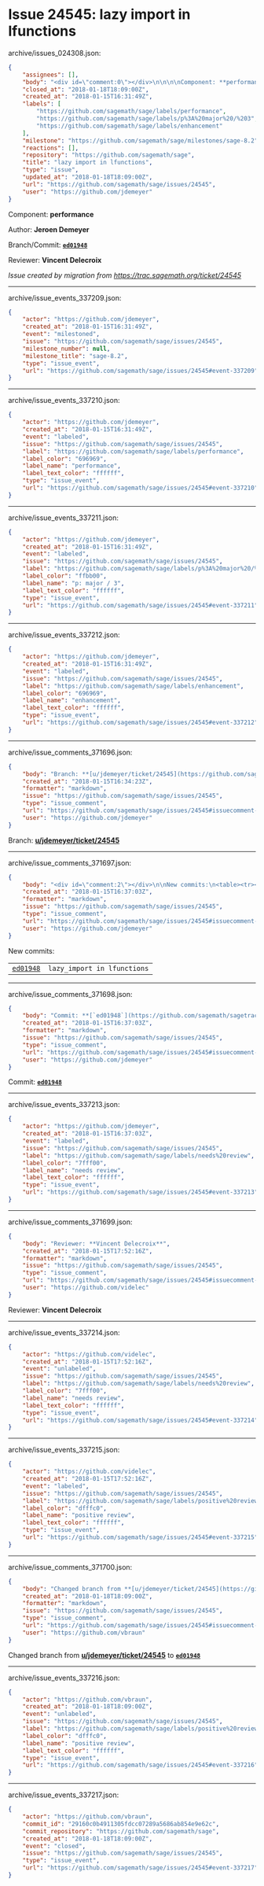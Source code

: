 # Issue 24545: lazy import in lfunctions

archive/issues_024308.json:
```json
{
    "assignees": [],
    "body": "<div id=\"comment:0\"></div>\n\n\n\nComponent: **performance**\n\nAuthor: **Jeroen Demeyer**\n\nBranch/Commit: **[`ed01948`](https://github.com/sagemath/sagetrac-mirror/commit/ed0194852aa8925e32b31d83b8ec4d34441f121c)**\n\nReviewer: **Vincent Delecroix**\n\n_Issue created by migration from https://trac.sagemath.org/ticket/24545_\n\n",
    "closed_at": "2018-01-18T18:09:00Z",
    "created_at": "2018-01-15T16:31:49Z",
    "labels": [
        "https://github.com/sagemath/sage/labels/performance",
        "https://github.com/sagemath/sage/labels/p%3A%20major%20/%203",
        "https://github.com/sagemath/sage/labels/enhancement"
    ],
    "milestone": "https://github.com/sagemath/sage/milestones/sage-8.2",
    "reactions": [],
    "repository": "https://github.com/sagemath/sage",
    "title": "lazy import in lfunctions",
    "type": "issue",
    "updated_at": "2018-01-18T18:09:00Z",
    "url": "https://github.com/sagemath/sage/issues/24545",
    "user": "https://github.com/jdemeyer"
}
```
<div id="comment:0"></div>



Component: **performance**

Author: **Jeroen Demeyer**

Branch/Commit: **[`ed01948`](https://github.com/sagemath/sagetrac-mirror/commit/ed0194852aa8925e32b31d83b8ec4d34441f121c)**

Reviewer: **Vincent Delecroix**

_Issue created by migration from https://trac.sagemath.org/ticket/24545_





---

archive/issue_events_337209.json:
```json
{
    "actor": "https://github.com/jdemeyer",
    "created_at": "2018-01-15T16:31:49Z",
    "event": "milestoned",
    "issue": "https://github.com/sagemath/sage/issues/24545",
    "milestone_number": null,
    "milestone_title": "sage-8.2",
    "type": "issue_event",
    "url": "https://github.com/sagemath/sage/issues/24545#event-337209"
}
```



---

archive/issue_events_337210.json:
```json
{
    "actor": "https://github.com/jdemeyer",
    "created_at": "2018-01-15T16:31:49Z",
    "event": "labeled",
    "issue": "https://github.com/sagemath/sage/issues/24545",
    "label": "https://github.com/sagemath/sage/labels/performance",
    "label_color": "696969",
    "label_name": "performance",
    "label_text_color": "ffffff",
    "type": "issue_event",
    "url": "https://github.com/sagemath/sage/issues/24545#event-337210"
}
```



---

archive/issue_events_337211.json:
```json
{
    "actor": "https://github.com/jdemeyer",
    "created_at": "2018-01-15T16:31:49Z",
    "event": "labeled",
    "issue": "https://github.com/sagemath/sage/issues/24545",
    "label": "https://github.com/sagemath/sage/labels/p%3A%20major%20/%203",
    "label_color": "ffbb00",
    "label_name": "p: major / 3",
    "label_text_color": "ffffff",
    "type": "issue_event",
    "url": "https://github.com/sagemath/sage/issues/24545#event-337211"
}
```



---

archive/issue_events_337212.json:
```json
{
    "actor": "https://github.com/jdemeyer",
    "created_at": "2018-01-15T16:31:49Z",
    "event": "labeled",
    "issue": "https://github.com/sagemath/sage/issues/24545",
    "label": "https://github.com/sagemath/sage/labels/enhancement",
    "label_color": "696969",
    "label_name": "enhancement",
    "label_text_color": "ffffff",
    "type": "issue_event",
    "url": "https://github.com/sagemath/sage/issues/24545#event-337212"
}
```



---

archive/issue_comments_371696.json:
```json
{
    "body": "Branch: **[u/jdemeyer/ticket/24545](https://github.com/sagemath/sagetrac-mirror/tree/u/jdemeyer/ticket/24545)**",
    "created_at": "2018-01-15T16:34:23Z",
    "formatter": "markdown",
    "issue": "https://github.com/sagemath/sage/issues/24545",
    "type": "issue_comment",
    "url": "https://github.com/sagemath/sage/issues/24545#issuecomment-371696",
    "user": "https://github.com/jdemeyer"
}
```

Branch: **[u/jdemeyer/ticket/24545](https://github.com/sagemath/sagetrac-mirror/tree/u/jdemeyer/ticket/24545)**



---

archive/issue_comments_371697.json:
```json
{
    "body": "<div id=\"comment:2\"></div>\n\nNew commits:\n<table><tr><td><a href=\"https://github.com/sagemath/sagetrac-mirror/commit/ed0194852aa8925e32b31d83b8ec4d34441f121c\"><code>ed01948</code></a></td><td><code>lazy_import in lfunctions</code></td></tr></table>\n",
    "created_at": "2018-01-15T16:37:03Z",
    "formatter": "markdown",
    "issue": "https://github.com/sagemath/sage/issues/24545",
    "type": "issue_comment",
    "url": "https://github.com/sagemath/sage/issues/24545#issuecomment-371697",
    "user": "https://github.com/jdemeyer"
}
```

<div id="comment:2"></div>

New commits:
<table><tr><td><a href="https://github.com/sagemath/sagetrac-mirror/commit/ed0194852aa8925e32b31d83b8ec4d34441f121c"><code>ed01948</code></a></td><td><code>lazy_import in lfunctions</code></td></tr></table>




---

archive/issue_comments_371698.json:
```json
{
    "body": "Commit: **[`ed01948`](https://github.com/sagemath/sagetrac-mirror/commit/ed0194852aa8925e32b31d83b8ec4d34441f121c)**",
    "created_at": "2018-01-15T16:37:03Z",
    "formatter": "markdown",
    "issue": "https://github.com/sagemath/sage/issues/24545",
    "type": "issue_comment",
    "url": "https://github.com/sagemath/sage/issues/24545#issuecomment-371698",
    "user": "https://github.com/jdemeyer"
}
```

Commit: **[`ed01948`](https://github.com/sagemath/sagetrac-mirror/commit/ed0194852aa8925e32b31d83b8ec4d34441f121c)**



---

archive/issue_events_337213.json:
```json
{
    "actor": "https://github.com/jdemeyer",
    "created_at": "2018-01-15T16:37:03Z",
    "event": "labeled",
    "issue": "https://github.com/sagemath/sage/issues/24545",
    "label": "https://github.com/sagemath/sage/labels/needs%20review",
    "label_color": "7fff00",
    "label_name": "needs review",
    "label_text_color": "ffffff",
    "type": "issue_event",
    "url": "https://github.com/sagemath/sage/issues/24545#event-337213"
}
```



---

archive/issue_comments_371699.json:
```json
{
    "body": "Reviewer: **Vincent Delecroix**",
    "created_at": "2018-01-15T17:52:16Z",
    "formatter": "markdown",
    "issue": "https://github.com/sagemath/sage/issues/24545",
    "type": "issue_comment",
    "url": "https://github.com/sagemath/sage/issues/24545#issuecomment-371699",
    "user": "https://github.com/videlec"
}
```

Reviewer: **Vincent Delecroix**



---

archive/issue_events_337214.json:
```json
{
    "actor": "https://github.com/videlec",
    "created_at": "2018-01-15T17:52:16Z",
    "event": "unlabeled",
    "issue": "https://github.com/sagemath/sage/issues/24545",
    "label": "https://github.com/sagemath/sage/labels/needs%20review",
    "label_color": "7fff00",
    "label_name": "needs review",
    "label_text_color": "ffffff",
    "type": "issue_event",
    "url": "https://github.com/sagemath/sage/issues/24545#event-337214"
}
```



---

archive/issue_events_337215.json:
```json
{
    "actor": "https://github.com/videlec",
    "created_at": "2018-01-15T17:52:16Z",
    "event": "labeled",
    "issue": "https://github.com/sagemath/sage/issues/24545",
    "label": "https://github.com/sagemath/sage/labels/positive%20review",
    "label_color": "dfffc0",
    "label_name": "positive review",
    "label_text_color": "ffffff",
    "type": "issue_event",
    "url": "https://github.com/sagemath/sage/issues/24545#event-337215"
}
```



---

archive/issue_comments_371700.json:
```json
{
    "body": "Changed branch from **[u/jdemeyer/ticket/24545](https://github.com/sagemath/sagetrac-mirror/tree/u/jdemeyer/ticket/24545)** to **[`ed01948`](https://github.com/sagemath/sagetrac-mirror/commit/ed0194852aa8925e32b31d83b8ec4d34441f121c)**",
    "created_at": "2018-01-18T18:09:00Z",
    "formatter": "markdown",
    "issue": "https://github.com/sagemath/sage/issues/24545",
    "type": "issue_comment",
    "url": "https://github.com/sagemath/sage/issues/24545#issuecomment-371700",
    "user": "https://github.com/vbraun"
}
```

Changed branch from **[u/jdemeyer/ticket/24545](https://github.com/sagemath/sagetrac-mirror/tree/u/jdemeyer/ticket/24545)** to **[`ed01948`](https://github.com/sagemath/sagetrac-mirror/commit/ed0194852aa8925e32b31d83b8ec4d34441f121c)**



---

archive/issue_events_337216.json:
```json
{
    "actor": "https://github.com/vbraun",
    "created_at": "2018-01-18T18:09:00Z",
    "event": "unlabeled",
    "issue": "https://github.com/sagemath/sage/issues/24545",
    "label": "https://github.com/sagemath/sage/labels/positive%20review",
    "label_color": "dfffc0",
    "label_name": "positive review",
    "label_text_color": "ffffff",
    "type": "issue_event",
    "url": "https://github.com/sagemath/sage/issues/24545#event-337216"
}
```



---

archive/issue_events_337217.json:
```json
{
    "actor": "https://github.com/vbraun",
    "commit_id": "29160c0b4911305fdcc07289a5686ab854e9e62c",
    "commit_repository": "https://github.com/sagemath/sage",
    "created_at": "2018-01-18T18:09:00Z",
    "event": "closed",
    "issue": "https://github.com/sagemath/sage/issues/24545",
    "type": "issue_event",
    "url": "https://github.com/sagemath/sage/issues/24545#event-337217"
}
```
